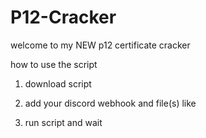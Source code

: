 # P12-Cracker

welcome to my NEW p12 certificate cracker

how to use the script

1. download script

2. add your discord webhook and file(s) like

3. run script and wait
